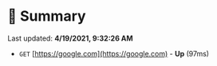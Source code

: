# 📖 Summary
Last updated: **4/19/2021, 9:32:26 AM**

- `GET` [https://google.com](https://google.com) - **Up** (97ms)
